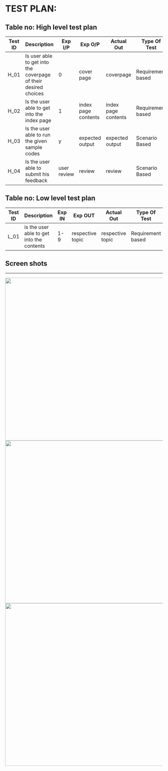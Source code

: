 # TEST PLAN:

## Table no: High level test plan

| **Test ID** | **Description**                                              | **Exp I/P** | **Exp O/P** | **Actual Out** |**Type Of Test**  |    
|-------------|--------------------------------------------------------------|------------|-------------|----------------|------------------|
|  H_01       | Is user able to get into the coverpage of their desired choices | 0 | cover page | coverpage | Requirement based |
|  H_02       | Is the user able to get into the index page | 1 | index page contents | index page contents | Requirement based |
|  H_03       | Is the user able to run the given sample codes | y | expected output | expected output | Scenario Based |
|  H_04       | Is the user able to submit his feedback | user review | review | review | Scenario Based |      

## Table no: Low level test plan

| **Test ID** | **Description**                                              | **Exp IN** | **Exp OUT** | **Actual Out** |**Type Of Test**  |    
|-------------|--------------------------------------------------------------|------------|-------------|----------------|------------------|
|  L_01       | is the user able to get into the contents | 1-9 | respective topic | respective topic|Requirement based |

## Screen shots
---------------------
<img src="https://github.com/debasish2110/LTTS-C-MiniProject/blob/master/4_TestPlan/test%20output.png" width="920" height="520">
<img src="" width="920" height="520">
<img src="" width="920" height="520">